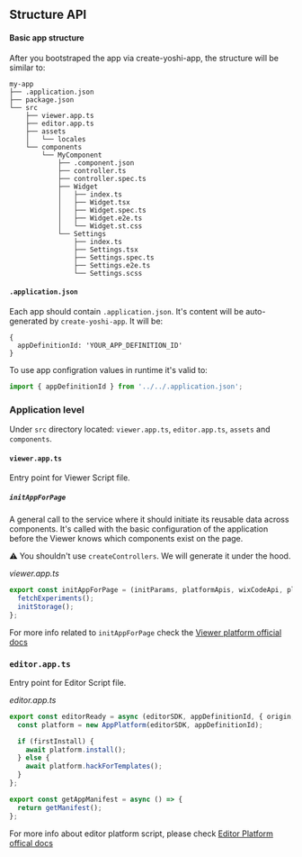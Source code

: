 ## Structure API

#### Basic app structure
After you bootstraped the app via create-yoshi-app, the structure will be similar to:
```
my-app
├── .application.json
├── package.json
└── src
    ├── viewer.app.ts
    ├── editor.app.ts
    ├── assets
    │   └── locales
    └── components
        └── MyComponent
            ├── .component.json
            ├── controller.ts
            ├── controller.spec.ts
            ├── Widget
            │   ├── index.ts
            │   ├── Widget.tsx
            │   ├── Widget.spec.ts
            │   ├── Widget.e2e.ts
            │   └── Widget.st.css
            └── Settings
                ├── index.ts
                ├── Settings.tsx
                ├── Settings.spec.ts
                ├── Settings.e2e.ts
                └── Settings.scss
```

#### `.application.json`
Each app should contain `.application.json`. It's content will be auto-generated by `create-yoshi-app`.
It will be:
```
{
  appDefinitionId: 'YOUR_APP_DEFINITION_ID'
}
```
To use app configration values in runtime it's valid to:
```ts
import { appDefinitionId } from '../../.application.json';
```


### Application level
Under `src` directory located: `viewer.app.ts`, `editor.app.ts`, `assets` and `components`.
#### `viewer.app.ts`
Entry point for Viewer Script file.

##### `initAppForPage`
A general call to the service where it should initiate its reusable data across components.
It's called with the basic configuration of the application before the Viewer knows which components exist on the page.

⚠️ You shouldn't use `createControllers`. We will generate it under the hood.

*viewer.app.ts*
```ts
export const initAppForPage = (initParams, platformApis, wixCodeApi, platformServicesApis) => {
  fetchExperiments();
  initStorage();
};
```

For more info related to `initAppForPage` check the [Viewer platform official docs](https://bo.wix.com/wix-docs/client/client-viewer-platform/articles/lifecycle#client-viewer-platform_articles_lifecycle_initappforpage)

### `editor.app.ts`
Entry point for Editor Script file.

*editor.app.ts*
```ts
export const editorReady = async (editorSDK, appDefinitionId, { origin, firstInstall }) => {
  const platform = new AppPlatform(editorSDK, appDefinitionId);

  if (firstInstall) {
    await platform.install();
  } else {
    await platform.hackForTemplates();
  }
};

export const getAppManifest = async () => {
  return getManifest();
};
```

For more info about editor platform script, please check [Editor Platform offical docs](https://bo.wix.com/wix-docs/client/editor-platform/editor-application-reference/editor-platform-app)